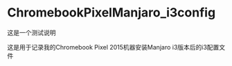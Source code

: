 # ChromebookPixelManjaro_i3config
   这是一个测试说明

   这是用于记录我的Chromebook Pixel 2015机器安装Manjaro i3版本后的i3配置文件

